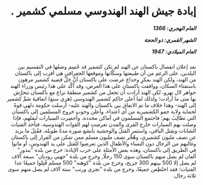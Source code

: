 <h1 dir="rtl">إبادة جيش الهند الهندوسي مسلمي كشمير .</h1>

<h5 dir="rtl">العام الهجري:  1366

الشهر القمري: ذو الحجة

العام الميلادي: 1947</h5>

<p dir="rtl">بعد إعلان انفصال باكستان عن الهند لم تكن كشمير قد حُسِم وضعُها في التقسيم بين البلدين، على الرغم من أن طبيعتها وسكَّانها وموقعها الجغرافي هي أقرب إلى باكستان من الهند، ولكن الهند بمكرٍ وخداع عرضت على باكستان أنَّ حَلَّ قضية كشمير مرهون باستفتاء السكان، ووافقت باكستان على هذا العرض، وقد أكَّد على هذا رئيس وزراء الهند جواهر لال نهرو، لكن الهند أرادت أن تجعل من كشمير منطقةَ نزاع مع باكستان تتحرَّش بها متى ما أرادت؛ ولذلك لما أعلن حاكم كشمير الهندوسي (هري سنغ) اتفاقيةَ ضَمِّ كشمير إلى الهند- وهذا خلاف ما تم الاتفاق بين باكستان والهند عليه- أرسلت حكومة دلهي قوةً لحماية ولاية جمو الكشميرية من أي اعتداء، وأعلن وجوب خروج المسلمين إلى باكستان التي تطالِبُ بهم؛ فاجتمع المسلمون في أماكن محددة، وأُحضِرت السيارات لنقلهم، فإذا وصلت بهم السيارات خارج القرى والمدن تعرضت لهم القوات الهندوسية، فتأخذ الفتيات الشابات وتقتل الباقي، واستمر القتلُ والوحشية بأبشع صورة مدةً طويلة، فقُتِلَ ما يزيد عن نصف مليون كشميري، وهُجِّر نصف مليون مسلم ممن تمكن من الفرار إلى باكستان وغالبهم من الرجال دون النساء والأطفال الذين تعرضوا للقتل على يد الهندوس، أو ماتوا في الطريق إلى باكستان، وهذه بعض الأمثلة على حرب الإبادة: خرج من بلدة "بندور" ألفان لم يصل منهم باكستان سوى 150 رجلًا, وخرج من بلدة "جهني روديان" سبعة آلاف لم يصل إلا 500 بينهم 300 جريح، وخرج من بلدة "كوهته" 500 مسلم قُتِلوا جميعًا عدا الفتيات؛ فقد اختُطِفن جميعًا، وخرج من بلدة "نجري ورنب" ستة آلاف لم يصل منهم سوى ثلاثة رجال.</p></br>
